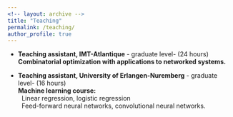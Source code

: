```yaml
---
<!-- layout: archive -->
title: "Teaching"
permalink: /teaching/
author_profile: true
---
```

* **Teaching assistant, IMT-Atlantique** - graduate level- (24 hours)
<br> **Combinatorial optimization with applications to networked systems.**

* **Teaching assistant, University of Erlangen-Nuremberg** - graduate level-  (16 hours)
<br> **Machine learning course:**
<br> &nbsp; Linear regression, logistic regression
<br> &nbsp; Feed-forward neural networks, convolutional neural networks.

